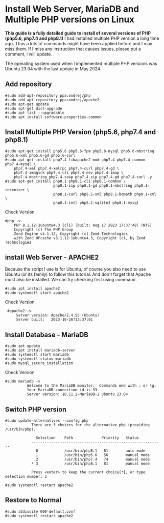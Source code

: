 # Install Web Server, MariaDB and Multiple PHP versions on Linux
**This guide is a fully detailed guide to install of several versions of PHP (php5.6, php7.4 and php8.1)**
I had installed multiple PHP version a long time ago. Thus a lots of commands might have been applied before and I may miss them. If I miss any instruction that causes issues, please put a comment, I will update.

The operating system used when I implemented multiple PHP versions was Ubuntu 23.04 with the last update in May 2024


## Add repository

    #sudo add-apt-repository ppa:ondrej/php
    #sudo add-apt-repository ppa:ondrej/apache2
    #sudo apt-get update
    #sudo apt-get dist-upgrade
    #sudo apt list --upgradable
    #sudo apt install software-properties-common
    
## Install Multiple PHP Version (php5.6, php7.4 and php8.1)

    #sudo apt-get install php5.6 php5.6-fpm php5.6-mysql php5.6-mbstring php5.6-xml php5.6-gd php5.6-curl
    #sudo apt-get install php7.4 libapache2-mod-php7.4 php7.4-common php7.4-mysql \
        php7.4-xml php7.4-xmlrpc php7.4-curl php7.4-gd \
        php7.4-imagick php7.4-cli php7.4-dev php7.4-imap \
        php7.4-mbstring php7.4-soap php7.4-zip php7.4-gd php7.4-curl -y
    #sudo apt-get install php8.1 php8.1-cli php8.1-common \
                          php8.1-zip php8.1-gd php8.1-mbstring php8.1-tokenizer \
                          php8.1-curl php8.1-xml php8.1-bcmath php8.1-xml \
                          php8.1-intl php8.1-sqlite3 php8.1-mysql
     
  Check Version 

    #php -v
        PHP 8.1.12-1ubuntu4.3 (cli) (built: Aug 17 2023 17:37:48) (NTS)
        Copyright (c) The PHP Group
        Zend Engine v4.1.12, Copyright (c) Zend Technologies
        with Zend OPcache v8.1.12-1ubuntu4.3, Copyright (c), by Zend Technologies

    
## install Web Server - APACHE2
  Because the script I use is for Ubuntu, of course you also need to use Ubuntu (or its family) to follow this tutorial. 
  And don't forget that Apache must also be installed. We can try checking first using command.
 
    #sudo apt install apache2
    #sudo systemctl start apache2
     
  Check Version 

     #apache2 -v
         Server version: Apache/2.4.55 (Ubuntu)
         Server built:   2023-10-26T13:37:01
  
  
## Install Database - MariaDB 

    #sudo apt update
    #sudo apt install mariadb-server
    #sudo systemctl start mariadb
    #sudo systemctl status mariadb
    #sudo mysql_secure_installation
     
  Check Version 

    #sudo mariadb -v
              Welcome to the MariaDB monitor.  Commands end with ; or \g.
              Your MariaDB connection id is 33
              Server version: 10.11.2-MariaDB-1 Ubuntu 23.04
    
## Switch PHP version

    #sudo update-alternatives --config php
                There are 3 choices for the alternative php (providing /usr/bin/php).
                
                  Selection    Path             Priority   Status
                ------------------------------------------------------------
                  0            /usr/bin/php8.1   81        auto mode
                  1            /usr/bin/php5.6   56        manual mode
                  2            /usr/bin/php7.4   74        manual mode
                * 3            /usr/bin/php8.1   81        manual mode
                
                Press <enter> to keep the current choice[*], or type selection number: 3
   
    #sudo systemctl restart apache2

  ## Restore to Normal
    
    #sudo a2dissite 000-default.conf
    #sudo systemctl restart apache2

